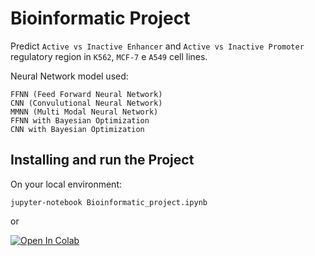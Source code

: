# Bioinformatic Project

Predict `Active vs Inactive Enhancer` and `Active vs Inactive Promoter` regulatory region in `K562`, `MCF-7` e `A549` cell lines.

Neural Network model used: 
```
FFNN (Feed Forward Neural Network)
CNN (Convulutional Neural Network)
MMNN (Multi Modal Neural Network)
FFNN with Bayesian Optimization
CNN with Bayesian Optimization
```

## Installing and run the Project

On your local environment:

`jupyter-notebook Bioinformatic_project.ipynb`

or

[![Open In Colab](https://colab.research.google.com/assets/colab-badge.svg)](https://colab.research.google.com/drive/1cOccS4zjhms_I1Mpcs2LxfHYoCrX0slj)
